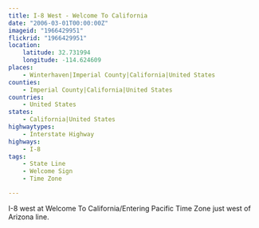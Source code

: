 ```yaml
---
title: I-8 West - Welcome To California
date: "2006-03-01T00:00:00Z"
imageid: "1966429951"
flickrid: "1966429951"
location:
    latitude: 32.731994
    longitude: -114.624609
places:
    - Winterhaven|Imperial County|California|United States
counties:
    - Imperial County|California|United States
countries:
    - United States
states:
    - California|United States
highwaytypes:
    - Interstate Highway
highways:
    - I-8
tags:
    - State Line
    - Welcome Sign
    - Time Zone

---
```

I-8 west at Welcome To California/Entering Pacific Time Zone just west of Arizona line.